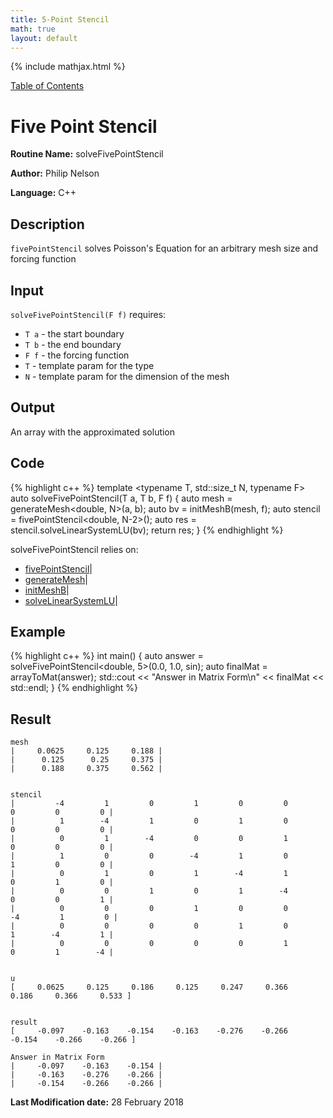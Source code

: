 ```yaml
---
title: 5-Point Stencil
math: true
layout: default
---
```


{% include mathjax.html %}

<a href="https://philipnelson5.github.io/MATH5620/SoftwareManual"> Table of Contents </a>
# Five Point Stencil

**Routine Name:** solveFivePointStencil

**Author:** Philip Nelson

**Language:** C++

## Description

`fivePointStencil` solves Poisson's Equation for an arbitrary mesh size and forcing function

## Input

`solveFivePointStencil(F f)` requires:

* `T a` - the start boundary
* `T b` - the end boundary
* `F f` - the forcing function
* `T` - template param for the type
* `N` - template param for the dimension of the mesh

## Output

An array with the approximated solution

## Code
{% highlight c++ %}
template <typename T, std::size_t N, typename F>
auto solveFivePointStencil(T a, T b, F f)
{
  auto mesh = generateMesh<double, N>(a, b);
  auto bv = initMeshB(mesh, f);
  auto stencil = fivePointStencil<double, N-2>();
  auto res = stencil.solveLinearSystemLU(bv);
  return res;
}
{% endhighlight %}

solveFivePointStencil relies on:
* [fivePointStencil](../matrix/manual_gen_five_point_stencil)|
* [generateMesh](../matrix/manual_gen_mesh)|
* [initMeshB](../matrix/manual_init_b)|
* [solveLinearSystemLU](../matrix/manual_linear_solve_lu)|

## Example
{% highlight c++ %}
int main()
{
  auto answer = solveFivePointStencil<double, 5>(0.0, 1.0, sin);
  auto finalMat = arrayToMat(answer);
  std::cout << "Answer in Matrix Form\n" << finalMat << std::endl;
}
{% endhighlight %}

## Result
```
mesh
|     0.0625     0.125     0.188 |
|      0.125      0.25     0.375 |
|      0.188     0.375     0.562 |


stencil
|         -4         1         0         1         0         0         0         0         0 |
|          1        -4         1         0         1         0         0         0         0 |
|          0         1        -4         0         0         1         0         0         0 |
|          1         0         0        -4         1         0         1         0         0 |
|          0         1         0         1        -4         1         0         1         0 |
|          0         0         1         0         1        -4         0         0         1 |
|          0         0         0         1         0         0        -4         1         0 |
|          0         0         0         0         1         0         1        -4         1 |
|          0         0         0         0         0         1         0         1        -4 |


u
[     0.0625     0.125     0.186     0.125     0.247     0.366     0.186     0.366     0.533 ]


result
[     -0.097    -0.163    -0.154    -0.163    -0.276    -0.266    -0.154    -0.266    -0.266 ]

Answer in Matrix Form
|     -0.097    -0.163    -0.154 |
|     -0.163    -0.276    -0.266 |
|     -0.154    -0.266    -0.266 |
```

**Last Modification date:** 28 February 2018
